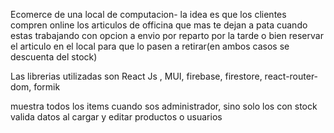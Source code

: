 Ecomerce de una local de computacion- 
la idea es que los clientes compren online  los articulos de officina que mas te dejan a pata cuando estas trabajando con opcion a envio por reparto por la tarde o bien reservar el articulo en el local para que lo pasen a  retirar(en ambos casos se descuenta del stock)


Las librerias utilizadas son React Js , MUI, 
firebase, firestore, react-router-dom, formik

muestra todos los items cuando sos administrador, sino solo los con stock
valida datos al cargar y editar productos o usuarios